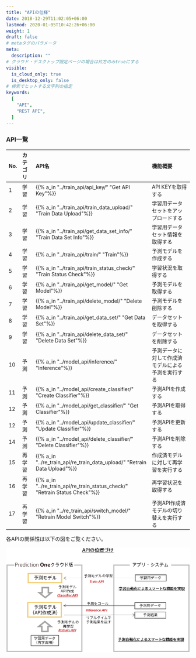 ```yaml
---
title: "APIの仕様"
date: 2018-12-29T11:02:05+06:00
lastmod: 2020-01-05T10:42:26+06:00
weight: 1
draft: false
# metaタグのパラメータ
meta:
  description: ""
# クラウド・デスクトップ限定ページの場合は片方のみtrueにする
visible:
  is_cloud_only: true
  is_desktop_only: false
# 検索でヒットする文字列の指定
keywords:
  [
    "API",
    "REST API",
  ]
---
```


### API一覧

| No.  | カテゴリ    |  API名     | 機能概要              |
| :--- | :--------- | :--------- | :------------------  |
|1 | 学習 | {{% a_in "../train_api/api_key/" "Get API Key"%}} | API KEYを取得する|
|2 | 学習 | {{% a_in "../train_api/train_data_upload/" "Train Data Upload"%}} | 学習用データセットをアップロードする|
|3 | 学習 | {{% a_in "../train_api/get_data_set_info/" "Train Data Set Info"%}} | 学習用データセット情報を取得する|
|4 | 学習 | {{% a_in "../train_api/train/" "Train"%}} | 予測モデルを作成する|
|5 | 学習 | {{% a_in "../train_api/train_status_check/" "Train Status Check"%}} | 学習状況を取得する|
|6 | 学習 | {{% a_in "../train_api/get_model/" "Get Model"%}} | 予測モデルを取得する|
|7 | 学習 | {{% a_in "../train_api/delete_model/" "Delete Model"%}} | 予測モデルを削除する|
|8 | 学習 | {{% a_in "../train_api/get_data_set/" "Get Data Set"%}} | データセットを取得する|
|9 | 学習 | {{% a_in "../train_api/delete_data_set/" "Delete Data Set"%}} | データセットを削除する|
|10 | 予測 | {{% a_in "../model_api/inference/" "Inference"%}}  | 予測データに対して作成済モデルによる予測を実行する|
|11 | 予測 | {{% a_in "../model_api/create_classifier/" "Create Classifier"%}} | 予測APIを作成する|
|12 | 予測 | {{% a_in "../model_api/get_classifier/" "Get Classifier"%}} | 予測APIを取得する|
|12 | 予測 | {{% a_in "../model_api/update_classifier/" "Update Classifier"%}} | 予測APIを更新する|
|14 | 予測 | {{% a_in "../model_api/delete_classifier/" "Delete Classifier"%}} | 予測APIを削除する|
|15 | 再学習 | {{% a_in "../re_train_api/re_train_data_upload/" "Retrain Data Upload"%}} | 作成済モデルに対して再学習を実行する|
|16 | 再学習 | {{% a_in "../re_train_api/re_train_status_check/" "Retrain Status Check"%}} | 再学習状況を取得する|
|17 | 再学習 | {{% a_in "../re_train_api/switch_model/" "Retrain Model Switch"%}} | 予測API作成済モデルの切り替えを実行する|


各APIの関係性は以下の図をご覧ください。

![](../img/t_slide109.png)



